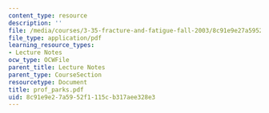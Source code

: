 ```yaml
---
content_type: resource
description: ''
file: /media/courses/3-35-fracture-and-fatigue-fall-2003/8c91e9e27a5952f1115cb317aee328e3_prof_parks.pdf
file_type: application/pdf
learning_resource_types:
- Lecture Notes
ocw_type: OCWFile
parent_title: Lecture Notes
parent_type: CourseSection
resourcetype: Document
title: prof_parks.pdf
uid: 8c91e9e2-7a59-52f1-115c-b317aee328e3
---
```


